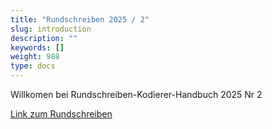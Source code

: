 ```yaml
---
title: "Rundschreiben 2025 / 2"
slug: introduction
description: ""
keywords: []
weight: 988
type: docs
---
```



Willkomen bei Rundschreiben-Kodierer-Handbuch 2025 Nr 2

<a href="https://www.bfs.admin.ch/bfs/de/home/statistiken/gesundheit/nomenklaturen/medkk/instrumente-medizinische-kodierung.assetdetail.35627951.html"
   target="_blank"
   rel="noopener noreferrer">
    Link zum Rundschreiben
</a>




